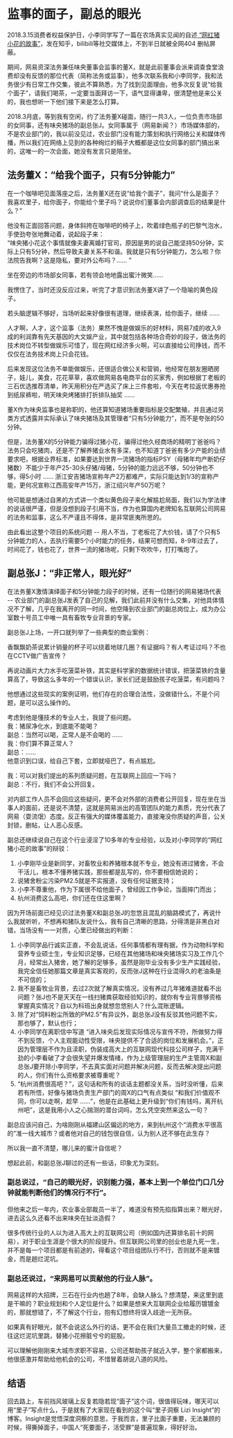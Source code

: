 # 监事的面子，副总的眼光

2018.3.15消费者权益保护日，小李同学写了一篇在农场真实见闻的自述[ “网红猪小花的故事”](https://blog.lizi.in/wang-yi-zhu-chang-jing-li/wang-yi-zhu-chang-wang-hong-zhu-xiao-hua-de-gu-shi)，发在知乎，bilibili等社交媒体上，不到半日就被全网404 删帖屏蔽。

期间，网易资深法务兼任味央董事会监事的董X，就是此前董事会派来调查食堂浪费却没有反馈的那位代表（简称法务或监事），他多次联系我和小李同学，我和法务很少有日常工作交集，彼此不算熟悉，为了找到见面理由，他多次反复说“给我个面子”，请我们喝茶，一定要当面拜访一下，语气显得谦卑，很清楚他是来公关的，我也想听一下他们接下来是怎么打算。

2018.3月底，等到我有空闲，约了法务董X碰面，随行一共3人，一位负责市场部的女同事，还有味央猪场的副总张J。女同事属于（网易新闻？）市场媒体部的，不是农业部门的，我以前没见过，农业部门没有能力策划和执行网络公关和媒体传播，所以我们在网络上见到的各种绚烂的稿子大概都是这位女同事的部门搞出来的，这唯一的一次会面，她没有发言只是陪坐。

## 法务董X：“给我个面子，只有5分钟能力”

在一个咖啡吧见面落座之后，法务董X还在说“给我个面子”，我问“什么是面子？我喜欢里子，给你面子，你能给个里子吗？说说你们董事会内部调查后的结果是什么？”

他没有正面回答问题，身体斜挎在咖啡吧的椅子上，吹着绿色瓶子的巴黎气泡水，手使劲夸张地舞动着，说起段子来：  
“味央猪小花这个事情就像夫妻离婚打官司，原因是男的说自己能坚持50分钟，实际上只有5分钟，然后导致夫妻关系不和谐。我就是只有5分钟能力，怎么啦？你法院告我啊？这是隐私，要对外公布吗？……  ”

坐在旁边的市场部女同事，若有领会地地露出蜜汁微笑……

我愣住了，当时还没反应过来，听完了才意识到法务董X讲了一个隐喻的黄色段子。

若头脑逻辑不够好，当场听起来好像很有道理，继续表演，给你面子，继续 ……

人才啊，人才，这个监事（法务）果然不愧是做娱乐的好材料，网易7成的收入9成的利润靠有先天基因的大文娱产业，其中就包括各种场合奇妙的段子，做法务的技术岗位不转型做娱乐可惜了，现在网红经济多火啊，可以直接给公司挣钱，而不仅仅在法务技术岗上只会花钱。

后来发现这位法务不单能做娱乐，还很适合做公关和营销，他经常在朋友圈晒房子，娃儿，美食，花花草草，喜欢做网易各电商平台的买家秀，例如根据丁老板的三石优选推荐清单，昨天用积分在严选买了床上三件套啦，今天在考拉返优惠券抢到纸尿裤啦，明天味央烤猪排打折排队抽奖 ……

董X作为味央监事也是称职的，他还算知道猪场重要指标是交配繁殖，并且通过另类方式透露并实际承认了味央猪场及其管理者“只有5分钟能力”，而不是夸张的50分钟。

但是，法务董X的5分钟能力骗得过猪小花，骗得过他久经商场的精明丁爸爸吗？法务只会吃猪肉，还是不了解养猪业水有多深，也不知道丁爸爸有多少产能的业绩要求吧，根据业界标准，如果要达到世界一流猪场的指标PSY（母猪年均产断奶仔猪数）不能少于年产25-30头仔猪/母猪，5分钟的能力远远不够，50分钟也不够，得5小时 …… 浙江安吉猪场宣称年产2万都难产，实际只能达到1/3的宣称产能，更何况宣称江西高安年产15万，浙江绍兴年产50万呢？

他可能是想通过自黑的方式讲一个类似黄色段子来化解尴尬局面，我们以为学法律的说话很严谨，但是没想到段子引用不当，作为也算国内老牌知名互联网公司网易的法务和监事，这么不严谨且不得体，是非常匪夷所思的。

由此看出这整个项目的系统问题 -- 用人不当，丁老板花了大价钱，请了个只有5分钟能力的人，去执行需要5个小时能力的任务，结果可想而知，8-9年过去了，时间花了，钱也花了，世界一流的猪场呢，只剩下吹吹牛，打打嘴炮了。

## 副总张J：“非正常人，眼光好”

在法务董X激情演绎面子和5分钟能力段子的时候，还有一位随行的网易猪场代表 -- 农业部门的副总张J发表了自己的见解，我们此前并没有什么交集，对他具体情况不了解，几乎在我离开的同一时间，他空降到农业部门的副总岗位上，成为办公室数十号员工中唯一具有畜牧专业背景的专家。

副总张J上场，一开口就列举了一些典型的商业案例：

香飘飘奶茶说累计销量的杯子可以绕着地球几圈？有证据吗？有人考证过吗？不也在CCTV做广告宣传？

再说动画片大力水手吃菠菜补铁，其实是科学家的数据统计错误，把菠菜铁的含量算高了，导致这么多年的一个错误认识，家长们还是鼓励孩子吃菠菜，有问题吗？

他想通过这些现实的案例证明，他们存在的合理合法性，没做错什么，不是个问题，是可以这么操作的。

考虑到他是懂技术的专业人士，我提了些问题。  
我：猪尿净化水，到底能不能喝？  
副总：当然可以喝，正常人是不会喝的 ……  
我：你们算不算正常人？  
副总：……  
他意识到口误，给自己下套，立即就哑巴了，有点尴尬。

我：可以对我们提出的系列质疑问题，在互联网上回应一下吗？  
副总：不行，我们不会公开回复。

对内部工作人员不会回应这些疑问，更不会对外部的消费者公开回复，现在坐在当事人的面前，还是说不清楚，这就是网易派出的高管团队的能力素质，充分代表了网易（耍流氓）态度。反正有强大的媒体覆盖能力，直接淹没你质疑的声音，公关封锁，删帖，让人恶心反感。

副总还继续说自己在这个行业浸淫了10多年的专业经验，以及对小李同学的“网红猪小花的故事”的辩驳：

1. 小李刚毕业是新同学，对畜牧业和养猪根本就不专业，她没有进过猪舍，不会干活儿，根本不懂养猪实践，那些都是乱写的，你不要相信她说的；
2. 说猪舍粉尘污染PM2.5就是不实报道，没有任何证据支持；
3. 小李不尊重他，作为下属很不给他面子，曾经因工作争论，当面摔门而出；
4. 杭州消费这么高吧，你们还在住这里啊？

因为开场前面已经见识过法务董X和副总张J的忽悠且混乱的脑路模式了，再说什么我就听听，不想再和猪队友说什么，我有自己清晰的思路，分得清是非黑白对错，当场没有一一对质，心里已经做出的判断：

1. 小李同学品行诚实正直，不会乱说话，任何事情都有理有据，作为动物科学和营养专业硕士生，专业知识足够，已经在其他猪场和味央猪场实习及工作几个月，经常出入猪舍，她了解的足够多，虽然是刚毕业没有多少生产实践经验，我完全信任她那篇文章是真实客观的，反而张J这种在行业混得久的老油条是不可信的；
2. 我不是畜牧业背景，去过2次就了解真实情况，没有养过几年猪难道就看不出问题？张J也不是天天在一线扫猪粪获取经验知识的，就你有专业背景够资格掌握真实情况？自以为科班出身就想忽悠别人？什么混账逻辑。
3. 除了对“饲料粉尘所致的PM2.5”有异议外，副总张J没有反驳其他问题不实，那也够了，默认也行；
4. 小李同学在离职信中写道 “进入味央后发现实际情况与宣传不符，所做努力得不到反馈，个人主观能动性受限，味央提供不了合适的岗位和发展机会。”，正因为管理层不作为且渎职，伪装成高大上的互联网现代科技公司样子，充满干劲的小李看破了才会很失望并爆发情绪，作为上级管理层的生产主管周X和副总张J要开除小李同学，不去真实面对问题并解决问题，反而去解决提出问题的人，你们有什么资格要求被尊重呢？
5. “杭州消费很高吧？”，这句话和所有的谈话主题都没关系，当时没听懂，后来若有所悟，好像与猪场负责生产部门的周X的口气有点类似 “和我们价值观不同，你可以走啊，趁早 ……”，他是在此基础上更升级到“你们有钱吗，离开杭州吧”，这是我用小人之心揣测的潜台词吗，怎么凭空突然来这么一句？

副总应该问自己，为啥刚刚从福建山区偏远的地方，来到杭州这个“消费水平很高的”准一线大城市？或者他对自己的钱包很自信，认为别人还不够在此生存？

所以我一直不清楚，哪儿来的蜜汁自信呢？

想起此前，和副总张J聊过的还有一些话，印象尤为深刻。

### 副总说过，“自己的眼光好，识别能力强，基本上到一个单位门口几分钟就能判断他们的情况行不行”。

但他来之后一年内，农业事业部裁员一半了，难道没有预先掐指算出来？眼光好，进去这么久还看不出来味央在扯淡造假？

很多传统行业的人以为进入高大上的互联网公司（例如国内还算排名前十的网易），对于职业生涯是个很大的阶段提升。但互联网公司里的创业也是九死一生，并不是每一个项目都是有前途的，得看这个项目组团队行不行，否则就不是来镀金，而是趟烂泥坑。

### 副总还说过，“来网易可以贡献他的行业人脉”。

网易这样的大招牌，三石在行业内也趟了8年，会缺人脉么？想清楚，来这里到底是干嘛的？职业规划和个人定位是什么？如果是想来大互联网企业给履历镀镀金的，那就想错了，不了解这个行业，抱有幻想终将误入歧途一无所获。

如果真有好眼光，就不会说这么外行的话，更不会在我们大量员工撤走的时候，还往这烂泥坑里跳，替猪小花擦脏兮兮的屁股。

可以理解他刚刚来大城市求职不容易，公司还帮助孩子就近入学，整个家都搬来，他很感激并帮助给他机会的公司，不惜冒着胡说八道的风险。

## 结语

回去路上，车前挡风玻璃上反复若隐若现“面子”这个词，很值得玩味，哪天可以用“里子”写点什么，于是就有了大家现在看到的这个叫“里子洞察 Lizi Insight”的博客。Insight是觉悟深度洞察的意思，于我而言，里子比面子重要，无法兼顾的时候，得撕掉面子，中国人“死要面子，活受罪”是普遍现象，得好好治。


